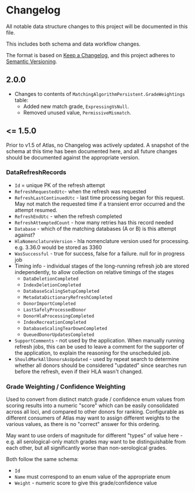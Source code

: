 ﻿# Changelog

All notable data structure changes to this project will be documented in this file.

This includes both schema and data workflow changes.

The format is based on [Keep a Changelog](https://keepachangelog.com/en/1.0.0/),
and this project adheres to [Semantic Versioning](https://semver.org/spec/v2.0.0.html).

## 2.0.0
* Changes to contents of `MatchingAlgorithmPersistent.GradeWeightings` table:
  * Added new match grade, `ExpressingVsNull`.
  * Removed unused value, `PermissiveMismatch`.

## <= 1.5.0

Prior to v1.5 of Atlas, no Changelog was actively updated. A snapshot of the schema at this time has been documented here, and all future changes should be documented against the appropriate version.

### DataRefreshRecords

* `Id` = unique PK of the refresh attempt
* `RefreshRequestedUtc`- when the refresh was requested
* `RefreshLastContinuedUtc` - last time processing began for this request. May not match the requested time if a transient error occurred and the attempt resumed.
* `RefreshEndUtc` - when the refresh completed
* `RefreshAttemptedCount` - how many retries has this record needed
* `Database` - which of the matching databases (A or B) is this attempt against? 
* `HlaNomenclatureVersion` - hla nomenclature version used for processing. e.g. 3.36.0 would be stored as 3360
* `WasSuccessful` - true for success, false for a failure. null for in progress job
* Timing info - individual stages of the long-running refresh job are stored independently, to allow collection on relative timings of the stages 
  * `DataDeletionCompleted`
  * `IndexDeletionCompleted`
  * `DatabaseScalingSetupCompleted`
  * `MetadataDictionaryRefreshCompleted`
  * `DonorImportCompleted`
  * `LastSafelyProcessedDonor`
  * `DonorHlaProcessingCompleted`
  * `IndexRecreationCompleted`
  * `DatabaseScalingTearDownCompleted`
  * `QueuedDonorUpdatesCompleted`
* `SupportComments` - not used by the application. When manually running refresh jobs, this can be used to leave a comment for the supporter of the application, to explain the reasoning for the unscheduled job. 
* `ShouldMarkAllDonorsAsUpdated` - used by repeat search to determine whether all donors should be considered "updated" since searches run before the refresh, even if their HLA wasn't changed.


### Grade Weighting / Confidence Weighting

Used to convert from distinct match grade / confidence enum values from scoring results into a numeric "score" which can be easily consolidated across all loci, and compared to other donors for ranking. 
Configurable as different consumers of Atlas may want to assign different weights to the various values, as there is no "correct" answer for this ordering.

May want to use orders of magnitude for different "types" of value here - e.g. all serological-only match grades may want to be distinguishable from each other, but all significantly worse than non-serological grades. 

Both follow the same schema:

* `Id`
* `Name` must correspond to an enum value of the appropriate enum 
* `Weight` - numeric score to give this grade/confidence value
